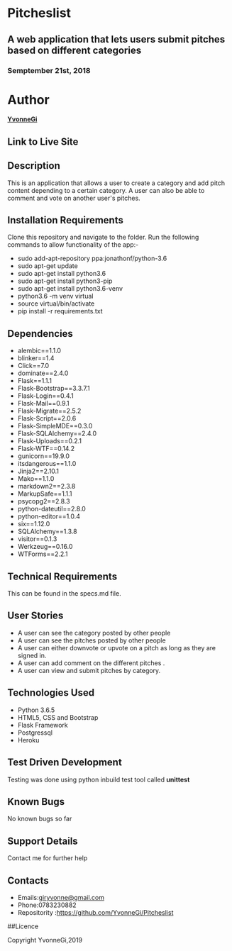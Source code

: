 # Pitcheslist
## A web application that lets users submit pitches based on different categories
### Semptember 21st, 2018


# Author
  **[YvonneGi](https://github.com/YvonneGi/)**


## Link to Live Site 




## Description
  This is an application that allows a user to create a category
  and add pitch content depending to a certain category.
  A user can also be able to comment and vote on another user's pitches.

## Installation Requirements
  Clone this repository and navigate to the folder.
  Run the following commands to allow functionality of the app:-
  * sudo add-apt-repository ppa:jonathonf/python-3.6
  * sudo apt-get update
  * sudo apt-get install python3.6
  * sudo apt-get install python3-pip
  * sudo apt-get install python3.6-venv
  * python3.6 -m venv virtual
  * source virtual/bin/activate
  * pip install -r requirements.txt
 

## Dependencies
  * alembic==1.1.0
  * blinker==1.4
  * Click==7.0
  * dominate==2.4.0
  * Flask==1.1.1
  * Flask-Bootstrap==3.3.7.1
  * Flask-Login==0.4.1
  * Flask-Mail==0.9.1
  * Flask-Migrate==2.5.2
  * Flask-Script==2.0.6
  * Flask-SimpleMDE==0.3.0
  * Flask-SQLAlchemy==2.4.0
  * Flask-Uploads==0.2.1
  * Flask-WTF==0.14.2
  * gunicorn==19.9.0
  * itsdangerous==1.1.0
  * Jinja2==2.10.1
  * Mako==1.1.0
  * markdown2==2.3.8
  * MarkupSafe==1.1.1
  * psycopg2==2.8.3
  * python-dateutil==2.8.0
  * python-editor==1.0.4
  * six==1.12.0
  * SQLAlchemy==1.3.8
  * visitor==0.1.3
  * Werkzeug==0.16.0
  * WTForms==2.2.1


## Technical Requirements
   This can be found in the specs.md file.
## User Stories
  * A user can see the category posted by other people
  * A user can see the pitches posted by other people
  * A user can either downvote or upvote on a pitch as long as they are signed in.
  * A user can add comment on the different pitches .
  * A user can view and submit pitches by category.

## Technologies Used
  * Python 3.6.5
  * HTML5, CSS and Bootstrap
  * Flask Framework
  * Postgressql
  * Heroku

## Test Driven Development

Testing was done using python inbuild test tool called **unittest**

## Known Bugs
No known bugs so far

## Support Details
Contact me for further help

## Contacts

+ Emails:giryvonne@gmail.com 
+ Phone:0783230882
+ Repositority :https://github.com/YvonneGi/Pitcheslist

##Licence

Copyright YvonneGi,2019